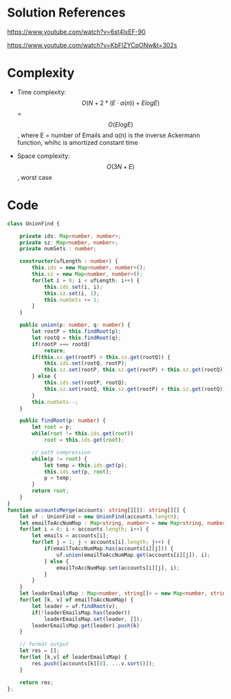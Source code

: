 # Solution References

https://www.youtube.com/watch?v=6st4IxEF-90

https://www.youtube.com/watch?v=KbFlZYCpONw&t=302s

# Complexity
- Time complexity: $$O(N + 2* (E · α(n)) + ElogE)$$ = $$O(E log E)$$
, where E = number of Emails and  α(n) is the inverse Ackermann function, whihc is amortized constant time
<!-- Add your time complexity here, e.g. $$O(n)$$ -->

- Space complexity: $$O(3N + E)$$, worst case
<!-- Add your space complexity here, e.g. $$O(n)$$ -->

# Code
```typescript []
class UnionFind {

    private ids: Map<number, number>;
    private sz: Map<number, number>;
    private numSets : number;

    constructor(ufLength : number) {
        this.ids = new Map<number, number>();
        this.sz = new Map<number, number>();
        for(let i = 0; i < ufLength; i++) {
            this.ids.set(i, i);
            this.sz.set(i, 1);
            this.numSets += 1;
        }
    }

    public union(p: number, q: number) {
        let rootP = this.findRoot(p);
        let rootQ = this.findRoot(q);
        if(rootP === rootQ)
            return;
        if(this.sz.get(rootP) > this.sz.get(rootQ)) {
            this.ids.set(rootQ, rootP);
            this.sz.set(rootP, this.sz.get(rootP) + this.sz.get(rootQ));
        } else {
            this.ids.set(rootP, rootQ);
            this.sz.set(rootQ, this.sz.get(rootP) + this.sz.get(rootQ));
        }
        this.numSets--;
    }

    public findRoot(p: number) {
        let root = p;
        while(root != this.ids.get(root))
            root = this.ids.get(root);

        // path compression
        while(p != root) {
            let temp = this.ids.get(p);
            this.ids.set(p, root);
            p = temp;
        }
        return root;
    }
}
function accountsMerge(accounts: string[][]): string[][] {
    let uf : UnionFind = new UnionFind(accounts.length);
    let emailToAccNumMap : Map<string, number> = new Map<string, number>();
    for(let i = 0; i < accounts.length; i++) {
        let emails = accounts[i];
        for(let j = 1; j < accounts[i].length; j++) {
            if(emailToAccNumMap.has(accounts[i][j])) {
                uf.union(emailToAccNumMap.get(accounts[i][j]), i);
            } else {
                emailToAccNumMap.set(accounts[i][j], i);
            }
        }
    }
    let leaderEmailsMap : Map<number, string[]> = new Map<number, string[]>();
    for(let [k, v] of emailToAccNumMap) {
        let leader = uf.findRoot(v);
        if(!leaderEmailsMap.has(leader))
            leaderEmailsMap.set(leader, []);
        leaderEmailsMap.get(leader).push(k)
    }

    // format output
    let res = [];
    for(let [k,v] of leaderEmailsMap) {
        res.push([accounts[k][0], ...v.sort()]);
    }

    return res;
};
```
